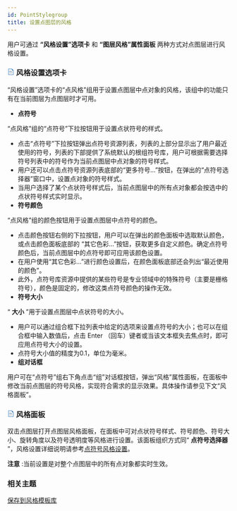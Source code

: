```yaml
---
id: PointStylegroup
title: 设置点图层的风格
---
```

用户可通过 **“风格设置”选项卡** 和 **“图层风格”属性面板** 两种方式对点图层进行风格设置。

### ![](../../img/read.gif) 风格设置选项卡

“风格设置”选项卡的“点风格”组用于设置点图层中点对象的风格，该组中的功能只有在当前图层为点图层时才可用。

* **点符号**

“点风格”组的“点符号”下拉按钮用于设置点状符号的样式。

* 点击“点符号”下拉按钮弹出点符号资源列表，列表的上部分显示出了用户最近使用的符号，列表的下部提供了系统默认的根组符号库，用户可根据需要选择符号列表中的符号作为当前点图层中点对象的符号样式。
* 用户还可以点击点符号资源列表底部的“更多符号...”按钮，在弹出的“点符号选择器”窗口中，设置点对象的符号样式。
* 当用户选择了某个点状符号样式后，当前点图层中的所有点对象都会按选中的点状符号样式实时显示。
* **符号颜色**

“点风格”组的颜色按钮用于设置点图层中点符号的颜色。

* 点击颜色按钮右侧的下拉按钮，用户可以在弹出的颜色面板中选取默认颜色，或点击颜色面板底部的 “其它色彩...”按钮，获取更多自定义颜色。确定点符号颜色后，当前点图层中的点符号即可应用该颜色设置。
* 在用户使用“其它色彩...”进行颜色设置后，在颜色面板底部还会列出“最近使用的颜色”。
* 此外，点符号库资源中提供的某些符号是专业领域中的特殊符号（主要是栅格符号），颜色是固定的，修改这类点符号颜色的操作无效。
* **符号大小**

“ **大小** ”用于设置点图层中点状符号的大小。

* 用户可以通过组合框下拉列表中给定的选项来设置点符号的大小；也可以在组合框中输入数值后，点击 Enter （回车）键者或当该文本框失去焦点时，即可应用点符号大小的设置。
* 点符号大小值的精度为0.1，单位为毫米。
* **组对话框**

用户可在“点符号”组右下角点击“组”对话框按钮，弹出“风格”属性面板，在面板中修改当前点图层的符号风格，实现符合需求的显示效果。具体操作请参见下文“风格面板”。

### ![](../../img/read.gif) 风格面板

双击点图层打开点图层风格面板，在面板中可对点状符号样式、符号颜色、符号大小、旋转角度以及符号透明度等风格进行设置。该面板组织方式同“ **点符号选择器**
”，风格设置详细说明请参考[点符号风格设置](PointSymStyle)。

**注意** :当前设置是对整个点图层中的所有点对象都实时生效。

### 相关主题

[保存到风格模板库](DTv2_SaveStyleTempl)

